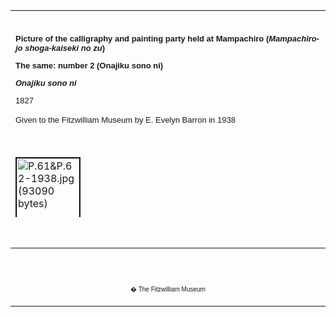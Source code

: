 <html>

<head>

<title>Info</title>
</head>



<div align="center">
  <center>
  <table border="0" width="100%" cellpadding="0" cellspacing="4" height="331">
    <tr>
      <td width="100%" height="35">
      </td>
    </tr>
    <tr>
      <td width="100%" height="30">
      <b><font FACE="Arial" SIZE="2">Picture of the calligraphy and painting
      party held at Mampachiro (<i>Mampachiro-jo shoga-kaiseki no zu</i>)
      <p>The same: number 2 (Onajiku sono ni)</p>
      <i>
      <p>Onajiku sono ni</p>
      </i></font></b><font FACE="Arial" SIZE="2">
      <p>1827</p>
      <p>Given to the Fitzwilliam Museum by E. Evelyn Barron in 1938</font>
      </td>
    </tr>
    <tr>
      <td width="100%" height="30">
      </td>
    </tr>
    <tr>
      <td width="100%" height="30">
      <a href="KUN/kunpt36162.htm"><img border="2" src="P.61P.62-1938_small1.jpg" alt="P.61&amp;P.62-1938.jpg (93090 bytes)" width="100" height="149"></a>&nbsp;
      <a href="KUN/kunpt361.htm"><font face="Arial" size="2">Link
      to close up image</font></a>
      </td>
    </tr>
    <tr>
      <td width="100%" height="30">
      <font FACE="Arial" SIZE="2">A pair of <a href="textP.htm"> surimono </a> made for a small album
      distributed at a calligraphy and painting party held at Mampachiro
      Restaurant, Yanagibashi, Ryogoku on the 27th day of the third month 1827,
      to announce the assumption of the name Takasada by Kunisada's son. The
      preface to the album by Rokujuen (the author Ishikawa Masamochi) suggests
      that Takasada was an unwilling participant in the party and that he was
      only there at the insistence of Kunisada. No work by Takasada has yet been
      identified. Kunisada and his son, together with all of the actors depicted
      in the prints, contributed <i>haikai </i>poems to the album. The only
      known surviving copy of the album (Japanese private collection) is
      inscribed on the back cover by Danjuro VII.
      <p>Several Kabuki actors from Kyoto and Osaka who were performing in Edo
      in 1827 are among those depicted. From right to left, in the first print
      (top) : <a href="Group8pt3.htm"> Ichikawa Danjuro VII</a> (1791-1859), <a href="Group19.htm"> Iwai Kumesaburo II,</a> later
      Hanshiro VI (1779-1836), Arashi Kanjuro I (1774-1827), Bando
      Mitsugoro III (1775-1831), Bando Hikosaburo IV (1800-1873), and Iwai
      Shijaku I, later Hanshiro VII (1804-1845). In the second print (bottom): Matsumoto
      Koshiro V (1764-1838), Mimasu Gennosuke I, later Daigoro IV
      (1798-1859), Iwai Hanshiro V, later Tojaku (1776-1849), Nakamura Denkuro
      V (1800-1851), <a href="Group7.htm"> Segawa Kikunojo V</a> (1802-1832), Kataoka Nizaemon VII
      (1755-1837), and <a href="Group16pt1.htm"> Onoe Kikugoro III</a> (1784-1849).</font>
      </td>
    </tr>
    <tr>
      <td width="100%" height="30">
      </td>
    </tr>
  </table>
  </center>
</div>
<p>&nbsp;</p>
<div align="center">
  <center>
  <table border="0" cellpadding="0" width="100%" cellspacing="4">
    <tr>
      <td width="26%">
        <p align="center"><br>
        <br>
        <font FACE="Arial" size="1">� The Fitzwilliam Museum</font></p>
      </td>
    </tr>
  </table>
  </center>
</div>
</body>
</html>
